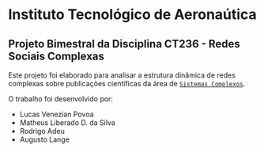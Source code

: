 Instituto Tecnológico de Aeronaútica
====================================
Projeto Bimestral da Disciplina CT236 - Redes Sociais Complexas
------------------------------------------------------------------------

Este projeto foi elaborado para analisar a estrutura dinâmica de redes complexas sobre publicações científicas da área de [`Sistemas Complexos`](http://www.sciencedirect.com/science?_ob=ArticleListURL&_method=list&_ArticleListID=-966257852&_st=13&filterType=&searchtype=a&originPage=rslt_list&_origin=&_mlktType=&md5=8b854f889afdda692775de982503c012). 

O trabalho foi desenvolvido por:
- Lucas Venezian Povoa
- Matheus Liberado D. da Silva
- Rodrigo Adeu
- Augusto Lange